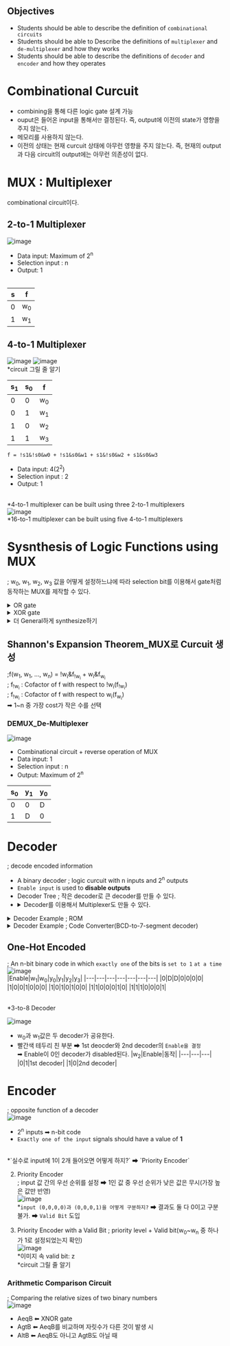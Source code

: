 ## Objectives
- Students should be able to describe the definition of `combinational circuits` 
- Students should be able to Describe the definitions of `multiplexer` and `de-multiplexer` and how they works
- Students should be able to describe the definitions of `decoder` and `encoder` and how they operates

# Combinational Curcuit
- combining을 통해 다른 logic gate 설계 가능
- ouput은 들어온 input을 통해서`만` 결정된다. 즉, output에 이전의 state가 영향을 주지 않는다.
- 메모리를 사용하지 않는다.
- 이전의 상태는 현재 curcuit 상태에 아무런 영향을 주지 않는다. 즉, 현재의 output과 다음 circuit의 output에는 아무런 의존성이 없다.

# MUX : Multiplexer
combinational circuit이다.
## 2-to-1 Multiplexer
![image](https://user-images.githubusercontent.com/56028436/119128029-11a40f00-ba70-11eb-8d66-8a23938a347a.png)<br/>
- Data input: Maximum of 2<sup>n</sup>
- Selection input : n
- Output: 1
<br/><br/>

|s|f|
|---|---|
|0|w<sub>0</sub>|
|1|w<sub>1</sub>|

## 4-to-1 Multiplexer
![image](https://user-images.githubusercontent.com/56028436/119128615-d5bd7980-ba70-11eb-9121-faeeaba73baf.png)
![image](https://user-images.githubusercontent.com/56028436/118397045-3160bf00-b68d-11eb-888d-c1ca26a92cff.png)<br/>
*circuit 그릴 줄 알기

|s<sub>1</sub>|s<sub>0</sub>|f|
|---|---|---|
|0|0|w<sub>0</sub>|
|0|1|w<sub>1</sub>|
|1|0|w<sub>2</sub>|
|1|1|w<sub>3</sub>|

`f = !s1&!s0&w0 + !s1&s0&w1 + s1&!s0&w2 + s1&s0&w3 `
- Data input: 4(2<sup>2</sup>)
- Selection input : 2
- Output: 1
<br/><br/>

*4-to-1 multiplexer can be built using three 2-to-1 multiplexers<br/>
![image](https://user-images.githubusercontent.com/56028436/119128898-3482f300-ba71-11eb-9c1f-9f8e6b4d6ab9.png)
<br/>
*16-to-1 multiplexer can be built using five 4-to-1 multiplexers<br/>

# Sysnthesis of Logic Functions using MUX
; w<sub>0</sub>, w<sub>1</sub>, w<sub>2</sub>, w<sub>3</sub> 값을 어떻게 설정하느냐에 따라 selection bit를 이용해서 gate처럼 동작하는 MUX를 제작할 수 있다.<br/>

<details>
<summary>OR gate</summary>
<div markdown="1">       
<img src="https://user-images.githubusercontent.com/56028436/119129490-f508d680-ba71-11eb-86f3-d48690a230e3.png"/>
</div>
</details>

<details>
<summary>XOR gate</summary>
<div markdown="1">
<img src="https://user-images.githubusercontent.com/56028436/119129666-2c778300-ba72-11eb-90ca-3a536894bf7a.png"/>
</div>
</details>

<details>
<summary>더 General하게 synthesize하기</summary>
<div markdown="1">       
- XOR gate ; 4 to 1 MUX ➡ 2 to 1 MUX<br/>
  <img src="https://user-images.githubusercontent.com/56028436/119129859-6fd1f180-ba72-11eb-8779-243725c6e370.png">
  <img src="https://user-images.githubusercontent.com/56028436/119130046-a7d93480-ba72-11eb-97b6-f98ebf14b982.png"><br/>
- XOR과 XNOR<br/>
  <img src="https://user-images.githubusercontent.com/56028436/119130430-2df57b00-ba73-11eb-8cfd-db5ad7ffb2c3.png"/><br/>
- 추가<br/>
  <img src="https://user-images.githubusercontent.com/56028436/119130544-554c4800-ba73-11eb-987b-30b944a98cb9.png"/><br/>
  <img src="https://user-images.githubusercontent.com/56028436/119130578-5e3d1980-ba73-11eb-8239-e657eb3b402c.png"/>
</div>
</details>

## Shannon's Expansion Theorem_MUX로 Curcuit 생성
;f(w<sub>1</sub>, w<sub>1</sub>, ..., w<sub>n</sub>) = !w<sub>i</sub>&f<sub>!w<sub>i</sub></sub> + w<sub>i</sub>&f<sub>w<sub>i</sub></sub> <br/>
; f<sub>!w<sub>i</sub></sub> : Cofactor of f with respect to !w<sub>i</sub>(f<sub>!w<sub>i</sub></sub>)<br/>
; f<sub>!w<sub>i</sub></sub> : Cofactor of f with respect to w<sub>i</sub>(f<sub>w<sub>i</sub></sub>)<br/>
➡ 1~n 중 가장 cost가 작은 수를 선택<br/>

### DEMUX_De-Multiplexer 
![image](https://user-images.githubusercontent.com/56028436/119162939-e6ccb180-ba95-11eb-8aac-d1f08504070f.png)<br/>

- Combinational circuit + reverse operation of MUX
- Data input: 1
- Selection input : n
- Output: Maximum of 2<sup>n</sup>

|s<sub>0</sub>|y<sub>1</sub>|y<sub>0</sub>|
|---|---|---|
|0|0|D|
|1|D|0|

# Decoder
; decode encoded information <br/>
- A binary decoder ; logic curcuit with n inputs and 2<sup>n</sup> outputs
- `Enable input` is used to **disable outputs**
- Decoder Tree ; 작은 decoder로 큰 decoder를 만들 수 있다.
- <details>
  <summary>Decoder를 이용해서 Multiplexer도 만들 수 있다.</summary>
  <div markdown="1">
  <img src="https://user-images.githubusercontent.com/56028436/119169444-fc91a500-ba9c-11eb-8f3a-165372037951.png" />
  </div>
  </details>

<details>
 <summary>Decoder Example ; ROM</summary>
 <div markdown="1">
 <img src="https://user-images.githubusercontent.com/56028436/119169724-52664d00-ba9d-11eb-8b13-08caf05be15b.png" /><br/>
   <div>Tri-State Buffer ; Enable(=Read) 값이 0이면 unknown state인 High impedance</div>
   <div>Tri-State Buffer ; Enable(=Read) 값이 1이면 input 값을 그대로 받아온다.</div>
   <div>*NOT gate 아님!</div>
 </div>
 </details>
 <details>
 <summary>Decoder Example ; Code Converter(BCD-to-7-segment decoder)</summary>
 <div markdown="1">
 <img src="https://user-images.githubusercontent.com/56028436/119212385-e31b4800-baf2-11eb-8df9-6fe21814f2aa.png" /><br/>
 <img src="https://user-images.githubusercontent.com/56028436/119212395-f4fceb00-baf2-11eb-843e-27966ae966fb.png" /><br/>
 </div>
 </details>
 
## One-Hot Encoded
; An n-bit binary code in which `exactly one` of the bits is `set to 1` `at a time`<br/>
![image](https://user-images.githubusercontent.com/56028436/119166524-ae2ed700-ba99-11eb-8a7c-233f3287c95a.png)<br/>
|Enable|w<sub>1</sub>|w<sub>0</sub>|y<sub>0</sub>|y<sub>1</sub>|y<sub>2</sub>|y<sub>3</sub>|
|---|---|---|---|---|---|---|
|0|D|D|0|0|0|0|
|1|0|0|1|0|0|0|
|1|0|1|0|1|0|0|
|1|1|0|0|0|1|0|
|1|1|1|0|0|0|1|

<br/>
*3-to-8 Decoder

![image](https://user-images.githubusercontent.com/56028436/119168623-0cf55000-ba9c-11eb-9cfa-e7fb4906f41e.png)<br/>
- w<sub>0</sub>과 w<sub>1</sub>값은 두 decoder가 공유한다.
- 빨간색 테두리 친 부분 ➡ 1st deocder와 2nd decoder의 `Enable을 결정`<br/>
  ➡ Enable이 0인 decoder가 disabled된다.
  |w<sub>2</sub>|Enable|동작|
  |---|---|---|
  |0|1|1st decoder|
  |1|0|2nd decoder|

# Encoder
; opposite function of a decoder<br/>
![image](https://user-images.githubusercontent.com/56028436/119211902-02fd3c80-baf0-11eb-87eb-5743ee6d48ff.png)<br/>
- 2<sup>n</sup> inputs ➡ n-bit code
- `Exactly one of the input` signals should have a value of **1**
<br/>
*`실수로 input에 1이 2개 들어오면 어떻게 하지?` ➡ `Priority Encoder`<br/>

2. Priority Encoder<br/>
  ; input 값 간의 우선 순위를 설정 ➡ 1인 값 중 우선 순위가 낮은 값은 무시(가장 높은 값만 반영)<br/>
  ![image](https://user-images.githubusercontent.com/56028436/119211992-9b93bc80-baf0-11eb-9757-c852ac973e11.png)<br/>
  *`input (0,0,0,0)과 (0,0,0,1)을 어떻게 구분하지?` ➡ 결과도 둘 다 0이고 구분 불가. ➡ `Valid Bit` 도입<br/>

3. Priority Encoder with a Valid Bit
; priority level + Valid bit(w<sub>0</sub>~w<sub>n</sub> 중 하나가 1로 설정되었는지 확인)<br/>
![image](https://user-images.githubusercontent.com/56028436/119212083-2d032e80-baf1-11eb-89f3-115715109d07.png)<br/>
*이미지 속 valid bit: z<br/>
*circuit 그릴 줄 알기<br/>

### Arithmetic Comparison Circuit
; Comparing the relative sizes of two binary numbers<br/>
![image](https://user-images.githubusercontent.com/56028436/119212433-38575980-baf3-11eb-9434-982b46f7e647.png)<br/>

- AeqB ⬅ XNOR gate 
- AgtB ⬅ AeqB를 비교하며 자릿수가 다른 것이 발생 시
- AltB ⬅ AeqB도 아니고 AgtB도 아닐 때
